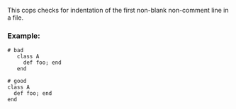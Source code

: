 This cops checks for indentation of the first non-blank non-comment
line in a file.

### Example:
    # bad
       class A
         def foo; end
       end

    # good
    class A
      def foo; end
    end
